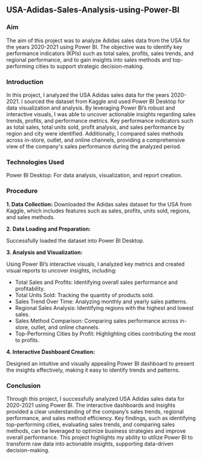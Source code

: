 ## USA-Adidas-Sales-Analysis-using-Power-BI

### Aim

The aim of this project was to analyze Adidas sales data from the USA for the years 2020-2021 using Power BI. The objective was to identify key performance indicators (KPIs) such as total sales, profits, sales trends, and regional performance, and to gain insights into sales methods and top-performing cities to support strategic decision-making.

### Introduction

In this project, I analyzed the USA Adidas sales data for the years 2020-2021. I sourced the dataset from Kaggle and used Power BI Desktop for data visualization and analysis. By leveraging Power BI’s robust and interactive visuals, I was able to uncover actionable insights regarding sales trends, profits, and performance metrics. Key performance indicators such as total sales, total units sold, profit analysis, and sales performance by region and city were identified. Additionally, I compared sales methods across in-store, outlet, and online channels, providing a comprehensive view of the company's sales performance during the analyzed period.

### Technologies Used

Power BI Desktop: For data analysis, visualization, and report creation.

### Procedure

**1. Data Collection:**
Downloaded the Adidas sales dataset for the USA from Kaggle, which includes features such as sales, profits, units sold, regions, and sales methods.

**2. Data Loading and Preparation:**

Successfully loaded the dataset into Power BI Desktop.

**3. Analysis and Visualization:**

Using Power BI’s interactive visuals, I analyzed key metrics and created visual reports to uncover insights, including:
- Total Sales and Profits: Identifying overall sales performance and profitability.
- Total Units Sold: Tracking the quantity of products sold.
- Sales Trend Over Time: Analyzing monthly and yearly sales patterns.
- Regional Sales Analysis: Identifying regions with the highest and lowest sales.
- Sales Method Comparison: Comparing sales performance across in-store, outlet, and online channels.
- Top-Performing Cities by Profit: Highlighting cities contributing the most to profits.


**4. Interactive Dashboard Creation:**

Designed an intuitive and visually appealing Power BI dashboard to present the insights effectively, making it easy to identify trends and patterns.

### Conclusion

Through this project, I successfully analyzed USA Adidas sales data for 2020-2021 using Power BI. The interactive dashboards and insights provided a clear understanding of the company’s sales trends, regional performance, and sales method efficiency. Key findings, such as identifying top-performing cities, evaluating sales trends, and comparing sales methods, can be leveraged to optimize business strategies and improve overall performance. This project highlights my ability to utilize Power BI to transform raw data into actionable insights, supporting data-driven decision-making.
